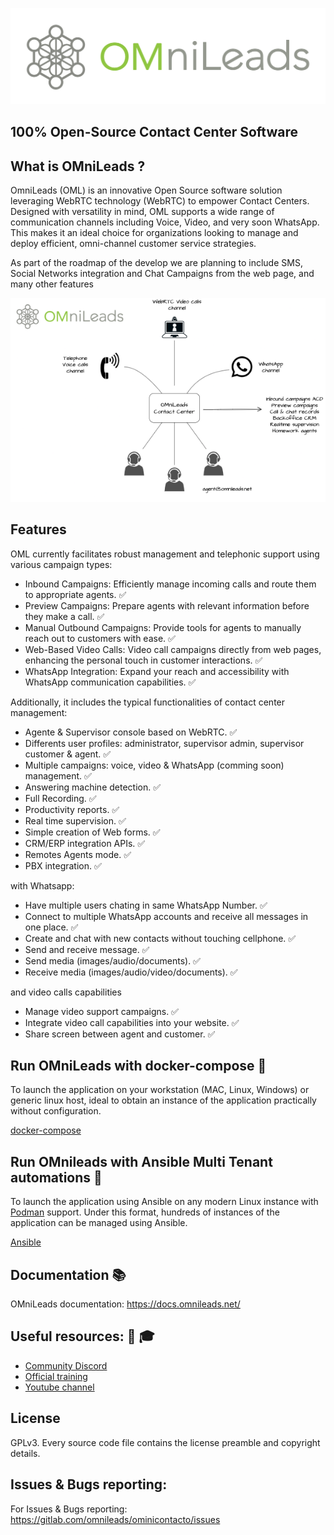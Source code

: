 ![Diagrama deploy tool](./ansible/png/omnileads_logo_1.png)

## 100% Open-Source Contact Center Software

## What is OMniLeads ?

<p>OmniLeads (OML) is an innovative Open Source software solution leveraging WebRTC technology (WebRTC) to empower Contact Centers. Designed with versatility in mind, OML supports a wide range of communication channels including Voice, Video, and very soon WhatsApp. This makes it an ideal choice for organizations looking to manage and deploy efficient, omni-channel customer service strategies.</p>

As part of the roadmap of the develop we are planning to include SMS, Social Networks integration and Chat Campaigns from the web page, and many other features

![OMnichannel](./ansible/png/omnichannel_cc.png)

## Features

OML currently facilitates robust management and telephonic support using various campaign types:

* Inbound Campaigns: Efficiently manage incoming calls and route them to appropriate agents. ✅ 
* Preview Campaigns: Prepare agents with relevant information before they make a call. ✅ 
* Manual Outbound Campaigns: Provide tools for agents to manually reach out to customers with ease. ✅ 
* Web-Based Video Calls: Video call campaigns directly from web pages, enhancing the personal touch in customer interactions. ✅ 
* WhatsApp Integration: Expand your reach and accessibility with WhatsApp communication capabilities. ✅ 

Additionally, it includes the typical functionalities of contact center management:

* Agente & Supervisor console based on WebRTC. ✅ 
* Differents user profiles: administrator, supervisor admin, supervisor customer & agent. ✅ 
* Multiple campaigns: voice, video & WhatsApp (comming soon) management. ✅ 
* Answering machine detection. ✅ 
* Full Recording. ✅ 
* Productivity reports. ✅ 
* Real time supervision. ✅ 
* Simple creation of Web forms. ✅ 
* CRM/ERP integration APIs. ✅ 
* Remotes Agents mode. ✅ 
* PBX integration. ✅ 

with Whatsapp:

* Have multiple users chating in same WhatsApp Number. ✅ 
* Connect to multiple WhatsApp accounts and receive all messages in one place. ✅ 
* Create and chat with new contacts without touching cellphone. ✅ 
* Send and receive message. ✅ 
* Send media (images/audio/documents). ✅ 
* Receive media (images/audio/video/documents). ✅ 

and video calls capabilities

* Manage video support campaigns. ✅ 
* Integrate video call capabilities into your website. ✅ 
* Share screen between agent and customer. ✅ 

## Run OMniLeads with docker-compose 🐳

To launch the application on your workstation (MAC, Linux, Windows) or generic linux host, ideal to obtain an instance of
the application practically without configuration.

[docker-compose](docker-compose/README.md)

## Run OMnileads with Ansible Multi Tenant automations 🏢 

To launch the application using Ansible on any modern Linux instance with [Podman](https://docs.podman.io/en/latest/) support.
Under this format, hundreds of instances of the application can be managed using Ansible.

[Ansible](ansible/README.md)

## Documentation 📚

OMniLeads documentation: https://docs.omnileads.net/

## Useful resources: 🎥  🎓 

* [Community Discord](https://discord.com/invite/CFZYxJtN)
* [Official training](https://www.omnileads.net/slides/entrenamiento-profesional-en-omnileads-1)
* [Youtube channel](https://www.youtube.com/@omnileadsoml7557)

## License

GPLv3. Every source code file contains the license preamble and copyright details.

## Issues & Bugs reporting:

For Issues & Bugs reporting: https://gitlab.com/omnileads/ominicontacto/issues

